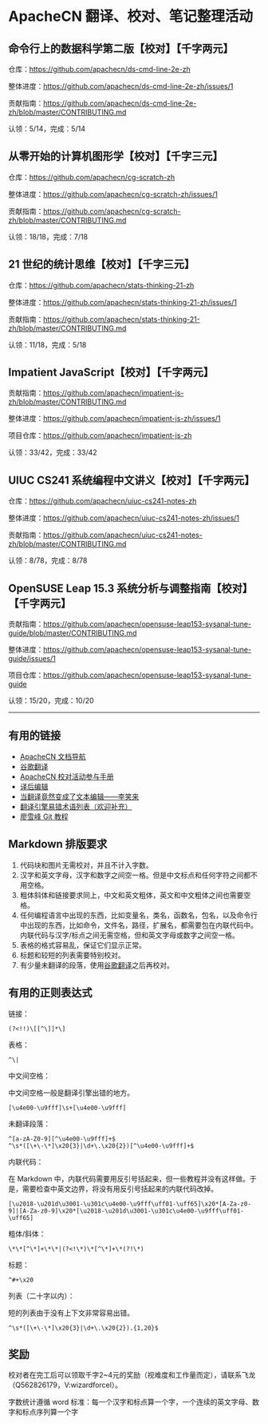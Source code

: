 # ApacheCN 翻译、校对、笔记整理活动

## 命令行上的数据科学第二版【校对】【千字两元】

仓库：https://github.com/apachecn/ds-cmd-line-2e-zh

整体进度：https://github.com/apachecn/ds-cmd-line-2e-zh/issues/1

贡献指南：https://github.com/apachecn/ds-cmd-line-2e-zh/blob/master/CONTRIBUTING.md

认领：5/14，完成：5/14

## 从零开始的计算机图形学【校对】【千字三元】

仓库：https://github.com/apachecn/cg-scratch-zh

整体进度：https://github.com/apachecn/cg-scratch-zh/issues/1

贡献指南：https://github.com/apachecn/cg-scratch-zh/blob/master/CONTRIBUTING.md

认领：18/18，完成：7/18

## 21 世纪的统计思维【校对】【千字三元】

仓库：https://github.com/apachecn/stats-thinking-21-zh

整体进度：https://github.com/apachecn/stats-thinking-21-zh/issues/1

贡献指南：https://github.com/apachecn/stats-thinking-21-zh/blob/master/CONTRIBUTING.md

认领：11/18，完成：5/18

## Impatient JavaScript【校对】【千字两元】

贡献指南：https://github.com/apachecn/impatient-js-zh/blob/master/CONTRIBUTING.md

整体进度：https://github.com/apachecn/impatient-js-zh/issues/1

项目仓库：https://github.com/apachecn/impatient-js-zh

认领：33/42，完成：33/42

## UIUC CS241 系统编程中文讲义【校对】【千字两元】

仓库：https://github.com/apachecn/uiuc-cs241-notes-zh

整体进度：https://github.com/apachecn/uiuc-cs241-notes-zh/issues/1

贡献指南：https://github.com/apachecn/uiuc-cs241-notes-zh/blob/master/CONTRIBUTING.md

认领：8/78，完成：8/78

## OpenSUSE Leap 15.3 系统分析与调整指南【校对】【千字两元】


贡献指南：https://github.com/apachecn/opensuse-leap153-sysanal-tune-guide/blob/master/CONTRIBUTING.md

整体进度：https://github.com/apachecn/opensuse-leap153-sysanal-tune-guide/issues/1

项目仓库：https://github.com/apachecn/opensuse-leap153-sysanal-tune-guide

认领：15/20，完成：10/20

---

## 有用的链接

+   [ApacheCN 文档导航](https://docs.apachecn.org/)
+   [谷歌翻译](https://translate.google.cn/)
+   [ApacheCN 校对活动参与手册](https://github.com/apachecn/home/blob/master/docs/translate/joining-guide.md)
+   [译后编辑](https://www.bing.com/search?q=%E8%AF%91%E5%90%8E%E7%BC%96%E8%BE%91&mkt=zh-CN)
+   [当翻译竟然变成了文本编辑——李笑来](https://zhuanlan.zhihu.com/p/465979584)
+   [翻译引擎易错术语列表（欢迎补充）](https://github.com/apachecn/home/blob/master/docs/translate/trans-table.md)
+   [廖雪峰 Git 教程](https://www.liaoxuefeng.com/wiki/896043488029600)

## Markdown 排版要求

1.  代码块和图片无需校对，并且不计入字数。
3.  汉字和英文字母，汉字和数字之间空一格。但是中文标点和任何字符之间都不用空格。
4.  粗体斜体和链接要求同上，中文和英文粗体，英文和中文粗体之间也需要空格。
5.  任何编程语言中出现的东西，比如变量名，类名，函数名，包名，以及命令行中出现的东西，比如命令，文件名，路径，扩展名，都需要包在内联代码中。内联代码与汉字/标点之间无需空格，但和英文字母或数字之间空一格。
6.  表格的格式容易乱，保证它们显示正常。
7.  标题和较短的列表需要特别校对。
8.  有少量未翻译的段落，使用[谷歌翻译](https://translate.google.cn/)之后再校对。

## 有用的正则表达式

链接：

```
(?<!!)\[[^\]]*\]
```

表格：

```
^\|
```

中文间空格：

中文间空格一般是翻译引擎出错的地方。

```
[\u4e00-\u9fff]\s+[\u4e00-\u9fff]
```

未翻译段落：

```
^[a-zA-Z0-9][^\u4e00-\u9fff]+$
^\s*([\+\-\*]\x20{3}|\d+\.\x20{2})[^\u4e00-\u9fff]+$
```

内联代码：

在 Markdown 中，内联代码需要用反引号括起来，但一些教程并没有这样做。于是，需要检查中英文边界，将没有用反引号括起来的内联代码改掉。

```
[\u2018-\u201d\u3001-\u301c\u4e00-\u9fff\uff01-\uff65]\x20*[A-Za-z0-9]|[A-Za-z0-9]\x20*[\u2018-\u201d\u3001-\u301c\u4e00-\u9fff\uff01-\uff65]
```

粗体/斜体：

```
\*\*[^\*]+\*\*|(?<!\*)\*[^\*]+\*(?!\*)
```

标题：

```
^#+\x20
```

列表（二十字以内）：

短的列表由于没有上下文非常容易出错。

```
^\s*([\+\-\*]\x20{3}|\d+\.\x20{2}).{1,20}$
```

## 奖励

校对者在完工后可以领取千字2~4元的奖励（视难度和工作量而定），请联系飞龙（Q562826179，V:wizardforcel）。

字数统计遵循 word 标准：每一个汉字和标点算一个字，一个连续的英文字母、数字和标点序列算一个字
